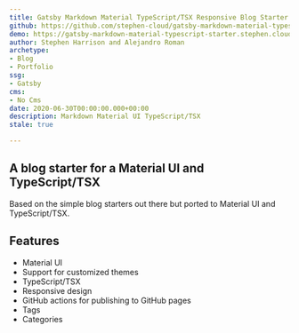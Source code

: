 ```yaml
---
title: Gatsby Markdown Material TypeScript/TSX Responsive Blog Starter
github: https://github.com/stephen-cloud/gatsby-markdown-material-typescript-starter
demo: https://gatsby-markdown-material-typescript-starter.stephen.cloud/
author: Stephen Harrison and Alejandro Roman
archetype:
- Blog
- Portfolio
ssg:
- Gatsby
cms:
- No Cms
date: 2020-06-30T00:00:00.000+00:00
description: Markdown Material UI TypeScript/TSX
stale: true

---
```

## A blog starter for a Material UI and TypeScript/TSX

Based on the simple blog starters out there but ported to Material UI and TypeScript/TSX.

## Features

* Material UI
* Support for customized themes
* TypeScript/TSX
* Responsive design
* GitHub actions for publishing to GitHub pages
* Tags
* Categories